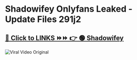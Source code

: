 
 # Shadowifey Onlyfans Leaked - Update Files 291j2

## <h2><a href="https://clipsfans.com/Shadowifey&ref=git">🔗 Click to LINKS ⏩⏩ 👉 🟢 Shadowifey </a></h2>

<a href="https://clipsfans.com/Shadowifey&ref=git" rel="nofollow" data-target="animated-image.originalLink"><img src="https://i.ibb.co.com/xMMVF88/686577567.gif" alt="Viral Video Original" style="max-width: 100%; display: inline-block;" data-target="animated-image.originalImage"></a>


